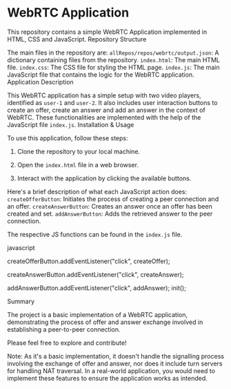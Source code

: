 # WebRTC Application

This repository contains a simple WebRTC Application implemented in HTML, CSS and JavaScript.
Repository Structure

The main files in the repository are:
`allRepos/repos/webrtc/output.json`: A dictionary containing files from the repository.
`index.html`: The main HTML file.
`index.css`: The CSS file for styling the HTML page.
`index.js`: The main JavaScript file that contains the logic for the WebRTC application.
Application Description

This WebRTC application has a simple setup with two video players, identified as `user-1` and `user-2`. It also includes user interaction buttons to create an offer, create an answer and add an answer in the context of WebRTC. These functionalities are implemented with the help of the JavaScript file `index.js`.
Installation & Usage

To use this application, follow these steps:

1. Clone the repository to your local machine.

2. Open the `index.html` file in a web browser.

3. Interact with the application by clicking the available buttons.

Here's a brief description of what each JavaScript action does:
`createOfferButton`: Initiates the process of creating a peer connection and an offer.
`createAnswerButton`: Creates an answer once an offer has been created and set.
`addAnswerButton`: Adds the retrieved answer to the peer connection.

The respective JS functions can be found in the `index.js` file.

javascript

createOfferButton.addEventListener("click", createOffer);

createAnswerButton.addEventListener("click", createAnswer);

addAnswerButton.addEventListener("click", addAnswer);
init();

Summary

The project is a basic implementation of a WebRTC application, demonstrating the process of offer and answer exchange involved in establishing a peer-to-peer connection.

Please feel free to explore and contribute!

Note: As it's a basic implementation, it doesn't handle the signalling process involving the exchange of offer and answer, nor does it include turn servers for handling NAT traversal. In a real-world application, you would need to implement these features to ensure the application works as intended.